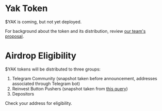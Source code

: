 # Yak Token

$YAK is coming, but not yet deployed.

For background about the token and its distribution, review [our team's proposal](https://yieldyak.com/token).

# Airdrop Eligibility

$YAK tokens will be distributed to three groups:
1. Telegram Community (snapshot taken before announcement, addresses associated through Telegram bot)
2. Reinvest Button Pushers (snapshot taken from [this query](https://thegraph.com/explorer/subgraph/yieldyak/reinvest-tracker?query=Reinvest%20Snapshot))
3. Depositors

Check your address for eligibility.
